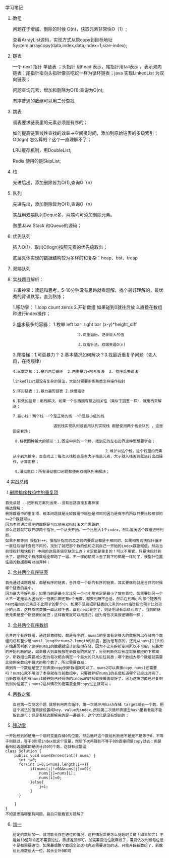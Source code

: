 

学习笔记

1. 数组

   问题在于增加、删除的时候 O(n)，获取元素非常快O（1）;

   查看ArrayList源码，实现方式从原copy到目标地址 System.arraycopy(data,index,data,index+1,size-index);

2. 链表

   一个 next 指针 单链表  ；头指针 用head 表示，尾指针用tail表示 ，表示双向链表；尾指针指向头指针像贪吃蛇一样为循环链表；java 实现LinkedList 为双向链表；

   问题查询元素，增加和删除为O(1);查询为O(n);

   有序普通的数组可以用二分查找

3. 跳表

   调表要求链表里的元素必须是有序的；

   如何提高链表线性查找的效率->空间换时间，添加到原始链表的多级索引；O(logn) 怎么算的？这个一直理解不了；

   LRU缓存机制，用DoubleList;

   Redis 使用的是SkipList;

4. 栈

   先进后出，添加删除皆为O(1),查询O（n）

5. 队列

   先进先出，添加删除皆为O(1),查询O（n）

   实战用双端队列Deque多，两端均可添加删除元素。

   熟悉Java Stack 和Queue的源码；

6. 优先队列

   插入O(1)，取出O(logn)按照元素的优先级取出；

   底层具体实现的数据结构较为多样的和复杂：heap、bst、treap

7. 双端队列

8. 实战题目解析：

   五毒神掌：读题和思考，5-10分钟没有思路就看题解，找个最好理解的，最优秀的背诵默写，直到熟练；

   1.移动零：  1.loop count zeros   2.开新数组 如果碰到0就往后放 3.直接在数组种进行index操作；

   2.盛水最多的容器： 1.枚举 left bar .right bar  (x-y)*height_diff

                                    2.两重遍历，记录最大的值
        
                                    3.双指针法，双端夹逼O(n)

   3.爬楼梯：1.可否暴力？ 2.基本情况如何解决？3.找最近重复子问题（先人肉，在找规律）

       4.三数之和：1.暴力两层循环  2.两重暴力+哈希表法  3. 排序后夹逼法
        
       linkedlist题没有复杂的算法，大部分需要多练熟悉怎样操作指针
        
       5.环形链表：1.暴力遍历链表 2.快慢指针
        
       6.有效的括号：用栈解决，如果一个东西拥有最近相关性（类似于圆葱一样），就用栈来解决；
        
       7.最小栈：两个栈 一个是正常的栈 一个是最小值的栈
        
                         遇到栈实现队列或者用队列实现栈 都是使用两个栈会队列 ，这是固定套路； 
        
        8.柱状图种最大的矩形：1.固定中间的一个棒，找到它的左右边界这种思想要学会；
        
                                                2.维护以这个栈，这个栈里的元素从小到大排序，自底向上；每次入栈检查是否大于栈底元素，大于就入栈否则就进行出战操作，计算面积；
        
        9.滑动窗口：所有滑动窗口问题都使用双端队列来解决；

​      4.实战总结

​      1.[删除排序数组中的重复项](https://leetcode-cn.com/problems/remove-duplicates-from-sorted-array/)

```
首先读题 --把所有方案列出来--没有思路直接五毒神掌
精选理解：
删除数组中的重复项，根本问题就是比较数组中哪些是相同的因为是有序的所以只要比较相邻的 >=2个数就可以，
因为老师讲过顺序的数据是可以使用双指针法这个思路的
那么这题就可以开辟两个指针,一个从头开始，一个比他大1个index，然后遍历这个数组进行判断，
如果不相等则 慢指针++，慢指针指向的及之前的要保证都是不相同的，如果相等则快指针循环一直往后循环查找不同的，找到了就把那个数的值和之前自己一开始的index数据赋值，然后当前慢指针和快指针 中间的这段差值空缺怎么办？肯定都是重复的！可以不用管，只要快指针到头了，证明这个有序数组全都跑了一遍，不一样的都提上去了剩下的都是一样的了，慢指针位置往后的数据都可以抛弃掉；

```

2. [合并两个有序链表](https://leetcode-cn.com/problems/merge-two-sorted-lists/) 

```
首先通过读题理解，都是有序的链表，合并成一个新的有序的链表，其实要做的就是合并的时候哪个链表的最小，
因为最大不好判断，如果当前是最小又比另一个也小那肯定是最小了放在首位，如果要比另一个大不一定是最大因为另一链表后面还有n个元素，都要判断不合适，然后在判断小的那个链表的next指向的元素是不比刚才的那个小，如果不是则把新链表的元素的next指针指向刚才比较较小的元素，这样依次类推一直比较下去，直到next是空了，则证明没有后续元素了，当前的链表元素是整个新链表的尾巴；这样看来就可以用递归，因为有依次类推逻辑都一样；
```

3. [合并两个有序数组](https://leetcode-cn.com/problems/merge-sorted-array/) 

```
合并两个有序数组，通过题意得知，都是有序的，nums1的里面有足够大的数据可以存储两个数组的总和至少是nums1.length+nums2.length的长度，因为是有序的，还是从nums[1]头的开始遍历判断？这样nums1的数据就设计到临时存储，因为不让开辟新空间所以不可取，从最大的开始判断的话，如果最大则直接放在新数组的末尾了，分别判断然后长度需要相应的下移减少，新数组也需要减少因为每次都会确定一个最大的只从后往前放；哪个数组大那个数组就需要比较剩余数组中最大的那个数了，所以需要自减； 
直到有一个数组是空了则直接copy到新数组就可以了，nums2可以直接copy nums1还需要吗？nums1就不用动了本身就在当前数组中，只要维护好nums1的长度知道哪个已经比对完了，当新数组比对有nums1最开始已经有值的index的时候直接覆盖就好了，因为这值可能已经复制到别的位置了；nums2这种情况的话需要全员copy过去就可以；
```

4. [两数之和](https://leetcode-cn.com/problems/two-sum/) 

   ```
   自己第一次见这个题 就想到用两次循环，第一次循环用hash存储 target减去一个数，把这个减法的值直接设置成key，value为index,然后第二次循环直接去hash里看看能不能取到即可；但是看精选题解用的是一遍循环，这个优化是没有想到的；
   ```

5. [移动零](https://leetcode-cn.com/problems/move-zeroes/) 

```
一开始想到的是用一个临时变量存储0的位置，然后循环这个数组判断是不是是不是等于0，不等于则跳过，等于0则把index给这个变量，然后下次再碰到不等于0的直接把值copy过去；但是看到优选题解都是统计非0的个数，这就有点懵逼
class Solution {
    public void moveZeroes(int[] nums) {
      int j=0;
      for(int i=0;i<nums.length;i++){
           if(nums[i]!=0&&nums[j]==0){
               nums[j]=nums[i];
               nums[i]=0;
           }else{
               j=i;
           }
      }

    }
}
不知道思路哪里有问题，最后只能看官方题解了
```

6. [加一](https://leetcode-cn.com/problems/plus-one/) 

   ```
   给定的数组加一，就可能会存在进位的情况，这种情况需要怎么处理时关键！如果加完1 不能被10整除肯定不需要进位，直接返回即可，加完需要进位就麻烦了，需要依次判断每位是不是都需要进位，如果最后整个数组全部迭代完还需要进位的话，只能开辟新数组了，新数组比原数组大一位，其余全补0即可
   ```

   

